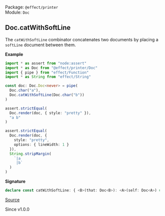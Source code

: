 Package: `@effect/printer`<br />
Module: `Doc`<br />

## Doc.catWithSoftLine

The `catWithSoftLine` combinator concatenates two documents by placing a
`softLine` document between them.

**Example**

```ts
import * as assert from "node:assert"
import * as Doc from "@effect/printer/Doc"
import { pipe } from "effect/Function"
import * as String from "effect/String"

const doc: Doc.Doc<never> = pipe(
  Doc.char("a"),
  Doc.catWithSoftLine(Doc.char("b"))
)

assert.strictEqual(
  Doc.render(doc, { style: "pretty" }),
  "a b"
)

assert.strictEqual(
  Doc.render(doc, {
    style: "pretty",
    options: { lineWidth: 1 }
  }),
  String.stripMargin(
    `|a
     |b`
  )
)
```

**Signature**

```ts
declare const catWithSoftLine: { <B>(that: Doc<B>): <A>(self: Doc<A>) => Doc<B | A>; <A, B>(self: Doc<A>, that: Doc<B>): Doc<A | B>; }
```

[Source](https://github.com/Effect-TS/effect/tree/main/packages/printer/src/Doc.ts#L1021)

Since v1.0.0